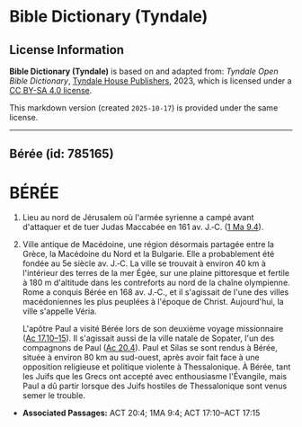 # Bible Dictionary (Tyndale)

## License Information

**Bible Dictionary (Tyndale)** is based on and adapted from: _Tyndale Open Bible Dictionary_, [Tyndale House Publishers](https://tyndaleopenresources.com/), 2023, which is licensed under a [CC BY-SA 4.0 license](https://creativecommons.org/licenses/by-sa/4.0/legalcode.en).

This markdown version (created `2025-10-17`) is provided under the same license.



--------------------------------

## Bérée (id: 785165)

BÉRÉE
=====

1. Lieu au nord de Jérusalem où l'armée syrienne a campé avant d'attaquer et de tuer Judas Maccabée en 161 av. J.‑C. ([1 Ma 9\.4](https://ref.ly/1Macc9:4)).
2. Ville antique de Macédoine, une région désormais partagée entre la Grèce, la Macédoine du Nord et la Bulgarie. Elle a probablement été fondée au 5e siècle av. J.‑C. La ville se trouvait à environ 40 km à l'intérieur des terres de la mer Égée, sur une plaine pittoresque et fertile à 180 m d'altitude dans les contreforts au nord de la chaîne olympienne. Rome a conquis Bérée en 168 av. J.‑C., et il s'agissait de l'une des villes macédoniennes les plus peuplées à l'époque de Christ. Aujourd'hui, la ville s'appelle Véria.

    L'apôtre Paul a visité Bérée lors de son deuxième voyage missionnaire ([Ac 17\.10–15](https://ref.ly/Acts17:10-Acts17:15)). Il s'agissait aussi de la ville natale de Sopater, l'un des compagnons de Paul ([Ac 20\.4](https://ref.ly/Acts20:4)). Paul et Silas se sont rendus à Bérée, située à environ 80 km au sud\-ouest, après avoir fait face à une opposition religieuse et politique violente à Thessalonique. À Bérée, tant les Juifs que les Grecs ont accepté avec enthousiasme l'Évangile, mais Paul a dû partir lorsque des Juifs hostiles de Thessalonique sont venus semer le trouble.

* **Associated Passages:** ACT 20:4; 1MA 9:4; ACT 17:10–ACT 17:15

